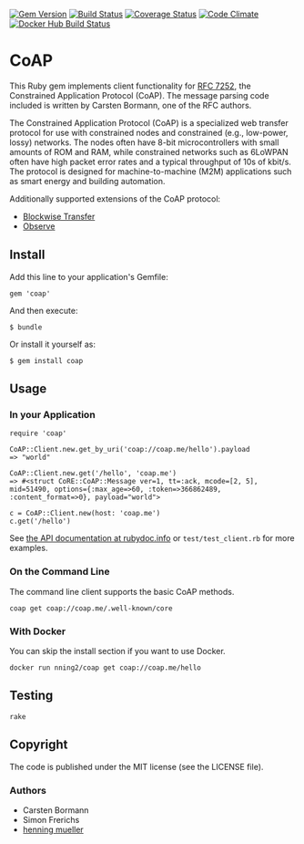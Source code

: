 [![Gem Version](https://img.shields.io/gem/v/coap.svg)](http://badge.fury.io/rb/coap)
[![Build Status](https://img.shields.io/travis/nning/coap.svg)](https://travis-ci.org/nning/coap)
[![Coverage Status](https://img.shields.io/coveralls/nning/coap.svg)](https://coveralls.io/r/nning/coap)
[![Code Climate](https://codeclimate.com/github/nning/coap/badges/gpa.svg)](https://codeclimate.com/github/nning/coap)
[![Docker Hub Build Status](https://img.shields.io/docker/build/nning2/coap.svg)](https://hub.docker.com/r/nning2/coap/)

# CoAP

This Ruby gem implements client functionality for [RFC
7252](http://tools.ietf.org/html/rfc7252), the Constrained Application Protocol
(CoAP). The message parsing code included is written by Carsten Bormann, one of
the RFC authors.

The Constrained Application Protocol (CoAP) is a specialized web transfer
protocol for use with constrained nodes and constrained (e.g., low-power,
lossy) networks.  The nodes often have 8-bit microcontrollers with small
amounts of ROM and RAM, while constrained networks such as 6LoWPAN often have
high packet error rates and a typical throughput of 10s of kbit/s.  The
protocol is designed for machine-to-machine (M2M) applications such as smart
energy and building automation.

Additionally supported extensions of the CoAP protocol:

* [Blockwise Transfer](http://tools.ietf.org/html/draft-ietf-core-block-14)
* [Observe](http://tools.ietf.org/html/draft-ietf-core-observe-13)

## Install

Add this line to your application's Gemfile:

    gem 'coap'

And then execute:

    $ bundle

Or install it yourself as:

    $ gem install coap

## Usage

### In your Application

	require 'coap'

    CoAP::Client.new.get_by_uri('coap://coap.me/hello').payload
	=> "world"

	CoAP::Client.new.get('/hello', 'coap.me')
	=> #<struct CoRE::CoAP::Message ver=1, tt=:ack, mcode=[2, 5], mid=51490, options={:max_age=>60, :token=>366862489, :content_format=>0}, payload="world">

	c = CoAP::Client.new(host: 'coap.me')
	c.get('/hello')

See [the API documentation at
rubydoc.info](http://www.rubydoc.info/github/nning/coap/master/CoRE/CoAP/Client)
or `test/test_client.rb` for more examples.

### On the Command Line

The command line client supports the basic CoAP methods.

    coap get coap://coap.me/.well-known/core

### With Docker

You can skip the install section if you want to use Docker.

    docker run nning2/coap get coap://coap.me/hello

## Testing

    rake

## Copyright

The code is published under the MIT license (see the LICENSE file).

### Authors

* Carsten Bormann
* Simon Frerichs
* [henning mueller](https://nning.io)
